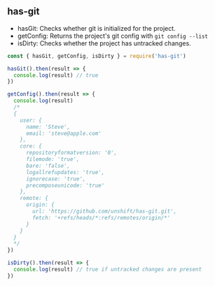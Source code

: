 ## has-git

- hasGit: Checks whether git is initialized for the project.
- getConfig: Returns the project's git config with `git config --list`
- isDirty: Checks whether the project has untracked changes.

```js
const { hasGit, getConfig, isDirty } = require('has-git')

hasGit().then(result => {
  console.log(result) // true
})

getConfig().then(result => {
  console.log(result) 
  /*
  {
    user: { 
      name: 'Steve', 
      email: 'steve@apple.com' 
    },
    core: { 
      repositoryformatversion: '0',
      filemode: 'true',
      bare: 'false',
      logallrefupdates: 'true',
      ignorecase: 'true',
      precomposeunicode: 'true' 
    },
    remote: { 
      origin: { 
        url: 'https://github.com/unshift/has-git.git',
        fetch: '+refs/heads/*:refs/remotes/origin/*' 
      } 
    } 
  }
  */
})

isDirty().then(result => {
  console.log(result) // true if untracked changes are present
})

```

